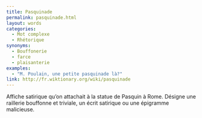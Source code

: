 ```yaml
---
title: Pasquinade
permalink: pasquinade.html
layout: words
categories:
  - Mot complexe
  - Rhétorique
synonyms:
  - Bouffonerie
  - farce
  - plaisanterie
examples:
  - "M. Poulain, une petite pasquinade là?"
link: http://fr.wiktionary.org/wiki/pasquinade
---
```


Affiche satirique qu’on attachait à la statue de Pasquin à Rome.
Désigne une raillerie bouffonne et triviale, un écrit satirique ou une épigramme malicieuse.
